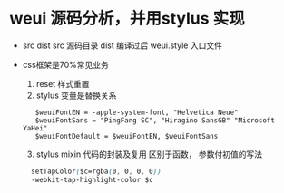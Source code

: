 # weui 源码分析，并用stylus 实现

-   src dist
   src 源码目录
   dist 编译过后
   weui.style 入口文件

-  css框架是70%常见业务
    1. reset 样式重置
    2. stylus 变量是替换关系
     ```stylus
        $weuiFontEN = -apple-system-font, "Helvetica Neue"
        $weuiFontSans = "PingFang SC", "Hiragino SansGB" "Microsoft YaHei"
        $weuiFontDefault = $weuiFontEN, $weuiFontSans
     ```
    3. stylus mixin 代码的封装及复用
      区别于函数，
      参数付初值的写法
      ```css
        setTapColor($c=rgba(0, 0, 0, 0))
        -webkit-tap-highlight-color $c
      ```
